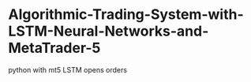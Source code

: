 # Algorithmic-Trading-System-with-LSTM-Neural-Networks-and-MetaTrader-5
python with mt5 LSTM opens orders
